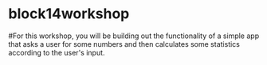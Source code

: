# block14workshop
#For this workshop, you will be building out the functionality of a simple app that asks a user for some numbers and then calculates some statistics according to the user's input.

